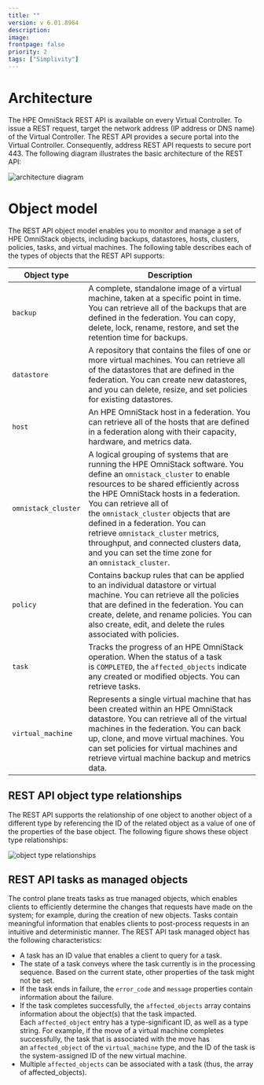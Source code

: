 ```yaml
---
title: ""
version: v 6.01.8964
description:
image: 
frontpage: false
priority: 2
tags: ["Simplivity"]
---
```

Architecture
============

The HPE OmniStack REST API is available on every Virtual Controller. To issue a REST request, target the network address (IP address or DNS name) of the Virtual Controller. The REST API provides a secure portal into the Virtual Controller. Consequently, address REST API requests to secure port 443. The following diagram illustrates the basic architecture of the REST API:

![architecture diagram](https://developer.hpe.com/uploads/media/2018/7/svt-rest-api-arch-1532712778003.png)

Object model
============

The REST API object model enables you to monitor and manage a set of HPE OmniStack objects, including backups, datastores, hosts, clusters, policies, tasks, and virtual machines. The following table describes each of the types of objects that the REST API supports:

| Object type | Description |
| --- | --- |
| `backup` | A complete, standalone image of a virtual machine, taken at a specific point in time. You can retrieve all of the backups that are defined in the federation. You can copy, delete, lock, rename, restore, and set the retention time for backups. |
| `datastore` | A repository that contains the files of one or more virtual machines. You can retrieve all of the datastores that are defined in the federation. You can create new datastores, and you can delete, resize, and set policies for existing datastores. |
| `host` | An HPE OmniStack host in a federation. You can retrieve all of the hosts that are defined in a federation along with their capacity, hardware, and metrics data. |
| `omnistack_cluster` | A logical grouping of systems that are running the HPE OmniStack software. You define an `omnistack_cluster` to enable resources to be shared efficiently across the HPE OmniStack hosts in a federation. You can retrieve all of the `omnistack_cluster` objects that are defined in a federation. You can retrieve `omnistack_cluster` metrics, throughput, and connected clusters data, and you can set the time zone for an `omnistack_cluster`. |
| `policy` | Contains backup rules that can be applied to an individual datastore or virtual machine. You can retrieve all the policies that are defined in the federation. You can create, delete, and rename policies. You can also create, edit, and delete the rules associated with policies. |
| `task` | Tracks the progress of an HPE OmniStack operation. When the status of a task is `COMPLETED`, the `affected_objects` indicate any created or modified objects. You can retrieve tasks. |
| `virtual_machine` | Represents a single virtual machine that has been created within an HPE OmniStack datastore. You can retrieve all of the virtual machines in the federation. You can back up, clone, and move virtual machines. You can set policies for virtual machines and retrieve virtual machine backup and metrics data. |

REST API object type relationships
----------------------------------

The REST API supports the relationship of one object to another object of a different type by referencing the ID of the related object as a value of one of the properties of the base object. The following figure shows these object type relationships:

![object type relationships](https://developer.hpe.com/uploads/media/2018/7/svt-rest-api-object-type-relationships-1532712788492.png)

REST API tasks as managed objects
---------------------------------

The control plane treats tasks as true managed objects, which enables clients to efficiently determine the changes that requests have made on the system; for example, during the creation of new objects. Tasks contain meaningful information that enables clients to post-process requests in an intuitive and deterministic manner. The REST API task managed object has the following characteristics:

- A task has an ID value that enables a client to query for a task.
- The state of a task conveys where the task currently is in the processing sequence. Based on the current state, other properties of the task might not be set.
- If the task ends in failure, the `error_code` and `message` properties contain information about the failure.
- If the task completes successfully, the `affected_objects` array contains information about the object(s) that the task impacted. Each `affected_object` entry has a type-significant ID, as well as a type string. For example, if the move of a virtual machine completes successfully, the task that is associated with the move has an `affected_object` of the `virtual_machine` type, and the ID of the task is the system-assigned ID of the new virtual machine.
- Multiple `affected_objects` can be associated with a task (thus, the array of affected_objects).
